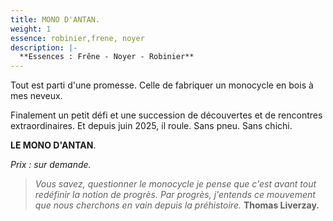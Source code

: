 ```yaml
---
title: MONO D'ANTAN.
weight: 1
essence: robinier,frene, noyer
description: |-
  **Essences : Frêne - Noyer - Robinier**
---
```


Tout est parti d'une promesse. Celle de fabriquer un monocycle en bois à mes neveux.

Finalement un petit défi et une succession de découvertes et de rencontres extraordinaires.
Et depuis juin 2025, il roule. Sans pneu. Sans chichi.

**LE MONO D'ANTAN**.

*Prix : sur demande.*

> *Vous savez, questionner le monocycle je pense que c'est avant tout redéfinir la notion de progrès.
> Par progrès, j'entends ce mouvement que nous cherchons en vain depuis la préhistoire.*
> **Thomas Liverzay.**
